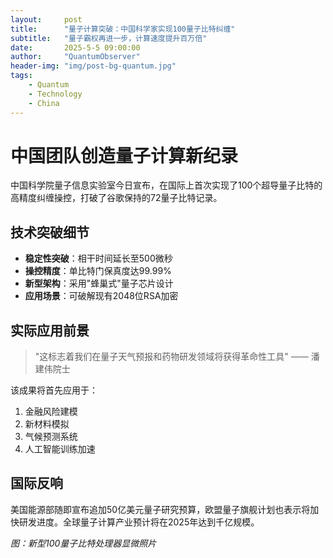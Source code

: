 ```yaml
---
layout:     post
title:      "量子计算突破：中国科学家实现100量子比特纠缠"
subtitle:   "量子霸权再进一步，计算速度提升百万倍"
date:       2025-5-5 09:00:00
author:     "QuantumObserver"
header-img: "img/post-bg-quantum.jpg"
tags:
    - Quantum
    - Technology
    - China
---
```


# 中国团队创造量子计算新纪录

中国科学院量子信息实验室今日宣布，在国际上首次实现了100个超导量子比特的高精度纠缠操控，打破了谷歌保持的72量子比特记录。

## 技术突破细节

- **稳定性突破**：相干时间延长至500微秒
- **操控精度**：单比特门保真度达99.99%
- **新型架构**：采用"蜂巢式"量子芯片设计
- **应用场景**：可破解现有2048位RSA加密

## 实际应用前景

> "这标志着我们在量子天气预报和药物研发领域将获得革命性工具" —— 潘建伟院士

该成果将首先应用于：
1. 金融风险建模
2. 新材料模拟
3. 气候预测系统
4. 人工智能训练加速

## 国际反响

美国能源部随即宣布追加50亿美元量子研究预算，欧盟量子旗舰计划也表示将加快研发进度。全球量子计算产业预计将在2025年达到千亿规模。

*图：新型100量子比特处理器显微照片*
